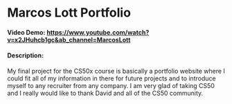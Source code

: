 # Marcos Lott Portfolio
#### Video Demo:  <https://www.youtube.com/watch?v=x2JHuhcb1gc&ab_channel=MarcosLott>
#### Description:
My final project for the CS50x course is basically a portfolio website where I could fit all of my information in there for future projects and to introduce myself to any recruiter from any company. 
I am very glad of taking CS50 and I really would like to thank David and all of the CS50 community.